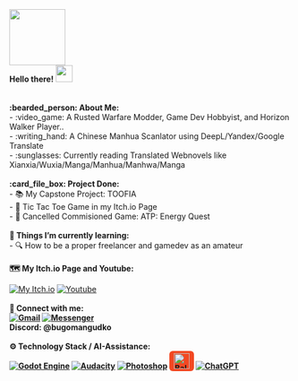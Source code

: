 <div id="header">
  <img src="https://media.giphy.com/media/M9gbBd9nbDrOTu1Mqx/giphy.gif" width="100"/>
  <br>
   <b>Hello there!</b>
  <img src="https://media.giphy.com/media/hvRJCLFzcasrR4ia7z/giphy.gif" width="30px"/>
  <br>
  <br>
  <br>
  <b>:bearded_person: About Me:</b><br>
  - :video_game: A Rusted Warfare Modder, Game Dev Hobbyist, and Horizon Walker Player..
    <br>
  - :writing_hand: A Chinese Manhua Scanlator using DeepL/Yandex/Google Translate
    <br>
  - :sunglasses: Currently reading Translated Webnovels like Xianxia/Wuxia/Manga/Manhua/Manhwa/Manga
  <br>
  <br>
  <b>:card_file_box: Project Done:</b>
  <br>
  - 📚 My Capstone Project: TOOFIA
  <br>
  - 🧩 Tic Tac Toe Game in my Itch.io Page
  <br>
  - 📌 Cancelled Commisioned Game: ATP: Energy Quest
  <br>
 <br>
  <b>🌱 Things I’m currently learning:</b>
  <br>
  - 🔍 How to be a proper freelancer and gamedev as an amateur
 <br>
  <br>
 <b>🗺️ My Itch.io Page and Youtube:</b>
<br>
  
[![My Itch.io](https://img.shields.io/badge/Itch.io-FA5C5C?style=for-the-badge&logo=itchdotio&logoColor=white)](https://studioabs.itch.io/) [![Youtube](https://img.shields.io/badge/YouTube-FF0000?style=for-the-badge&logo=youtube&logoColor=white)](https://www.youtube.com/@moggsknowdawie)
<br>
<br>
<b> 📲 Connect with me:<b/>
<br>
[![Gmail](https://img.shields.io/badge/Gmail-D14836?style=for-the-badge&logo=gmail&logoColor=white)](mailto:demiurgegravedigger[at]gmail[dot]com) [![Messenger](https://img.shields.io/badge/Messenger-00B2FF?style=for-the-badge&logo=messenger&logoColor=white)](https://m.me/jtagalog.2002) <br>
<b>Discord: @bugomangudko</b>
<br>
<br>
<b> ⚙️ Technology Stack / AI-Assistance:<b/>
<br>
[![Godot Engine](https://img.shields.io/badge/Godot-478CBF?style=for-the-badge&logo=GodotEngine&logoColor=white)](https://godotengine.org/) [![Audacity](https://img.shields.io/badge/Audacity-0000CC?style=for-the-badge&logo=audacity&logoColor=white)](https://www.audacityteam.org/) [![Photoshop](https://img.shields.io/badge/Adobe%20Photoshop-31A8FF?style=for-the-badge&logo=Adobe%20Photoshop&logoColor=black)](https://www.adobe.com/products/photoshop.html/) <a href="https://balsamiq.com" target="_blank">
  <img src="https://i.imgur.com/M9TK90t.png" alt="Balsamiq" height="28" style="background:#F24822; padding:4px 8px; border-radius:6px;"></a> [![ChatGPT](https://img.shields.io/badge/ChatGPT-74aa9c?style=for-the-badge&logo=openai&logoColor=white)](https://chatgpt.com/)








<br>





</div>
 
 



  <!--
  <br>
 <b>📫 How to reach me:</b>
  
  -  Here's my Itch.io page for reference: 🌐 
  <br>
  - You can contact me on my Discord: bugomangudko
  <br>
  - You can try email: demiurgegravedigger@gmail.com
  <br>
  - My Youtube: https://www.youtube.com/@moggsknowdawie
    (its barren, I know)
  <br>
  💬 Ask me about Rusted Warfare Modding, and I will tell you more about it.





  







<!--
**Moggle-Khraum/Moggle-Khraum** is a ✨ _special_ ✨ repository because its `README.md` (this file) appears on your GitHub profile.

Here are some ideas to get you started:

- 🔭 I’m currently working on ...
- 🌱 I’m currently learning ...
- 👯 I’m looking to collaborate on ...
- 🤔 I’m looking for help with ...
- 💬 Ask me about ...
- 📫 How to reach me: ...
- 😄 Pronouns: ...
- ⚡ Fun fact: ...
-->
